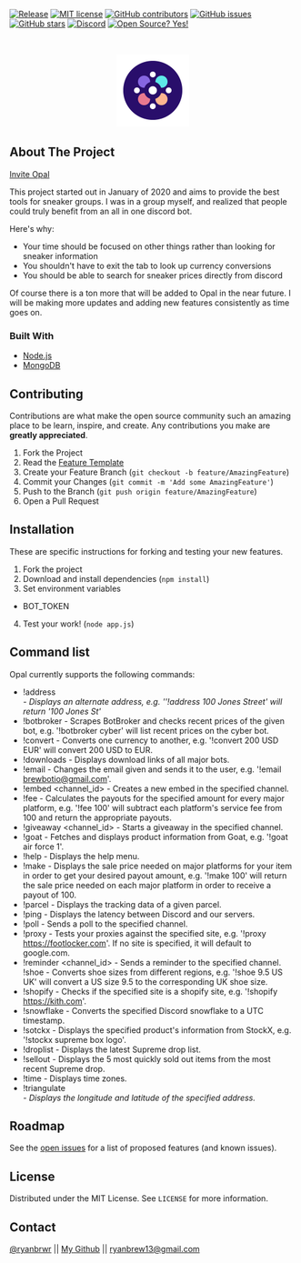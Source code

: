 [![Release](https://img.shields.io/github/release/ryanbrew/opal.svg)](https://github.com/ryanbrew/opal/releases/latest)
[![MIT license](https://img.shields.io/badge/License-MIT-blue.svg)](https://lbesson.mit-license.org/)
[![GitHub contributors](https://img.shields.io/github/contributors/ryanbrew/opal.svg)](https://github.com/ryanbrew/opal/releases/latest)
[![GitHub issues](https://img.shields.io/github/issues/ryanbrew/opal.svg)](https://GitHub.com/RyanBrew/opal/issues/)
[![GitHub stars](https://img.shields.io/github/stars/ryanbrew/opal.svg?style=social&label=Star)](https://github.com/ryanbrew/opal)
[![Discord](https://discordapp.com/api/guilds/752301663510986822/widget.png)](https://discord.gg/KgbZDrS)
[![Open Source? Yes!](https://badgen.net/badge/Open%20Source%20%3F/Yes%21/blue?icon=github)](https://github.com/Naereen/badges/)





<!-- PROJECT LOGO -->
<br />
<p align="center">
  <a href="https://github.com/RyanBrew/opal">
    <img src="opal_logo.png" alt="Logo" width="128" height="128">
  </a>
</p>



<!-- ABOUT THE PROJECT -->
## About The Project
[Invite Opal](https://discord.com/api/oauth2/authorize?client_id=752293928157446184&permissions=8&scope=bot)

This project started out in January of 2020 and aims to provide the best tools for sneaker groups. I was in a group myself, and realized that people could truly benefit from an all in one discord bot.  

Here's why:
* Your time should be focused on other things rather than looking for sneaker information
* You shouldn't have to exit the tab to look up currency conversions
* You should be able to search for sneaker prices directly from discord

Of course there is a ton more that will be added to Opal in the near future. I will be making more updates and adding new features consistently as time goes on.

### Built With

* [Node.js](https://nodejs.org)
* [MongoDB](https://www.mongodb.com)


<!-- CONTRIBUTING -->
## Contributing

Contributions are what make the open source community such an amazing place to be learn, inspire, and create. Any contributions you make are **greatly appreciated**.

1. Fork the Project
2. Read the [Feature Template](./template.md)
2. Create your Feature Branch (`git checkout -b feature/AmazingFeature`)
3. Commit your Changes (`git commit -m 'Add some AmazingFeature'`)
4. Push to the Branch (`git push origin feature/AmazingFeature`)
5. Open a Pull Request

## Installation

These are specific instructions for forking and testing your new features.

1. Fork the project
2. Download and install dependencies (`npm install`)
3. Set environment variables
  - BOT_TOKEN
4. Test your work! (`node app.js`)


<!-- USAGE EXAMPLES -->
## Command list

Opal currently supports the following commands:

* !address <address> - Displays an alternate address, e.g. ''!address 100 Jones Street' will return '100 Jones St'
* !botbroker <bot> - Scrapes BotBroker and checks recent prices of the given bot, e.g. '!botbroker cyber' will list recent prices on the cyber bot.
* !convert <amount> <from> <to> - Converts one currency to another, e.g. '!convert 200 USD EUR' will convert 200 USD to EUR.
* !downloads - Displays download links of all major bots.
* !email <email> - Changes the email given and sends it to the user, e.g. '!email brewbotio@gmail.com'.
* !embed <channel_id> - Creates a new embed in the specified channel.
* !fee <amount> - Calculates the payouts for the specified amount for every major platform, e.g. '!fee 100' will subtract each platform's service fee from 100 and return the appropriate payouts.
* !giveaway <channel_id> - Starts a giveaway in the specified channel.
* !goat <product name> - Fetches and displays product information from Goat, e.g.  '!goat air force 1'.
* !help - Displays the help menu.
* !make <desired amount> - Displays the sale price needed on major platforms for your item in order to get your desired payout amount, e.g. '!make 100' will return the sale price needed on each major platform in order to receive a payout of 100.
* !parcel <tracking> - Displays the tracking data of a given parcel.
* !ping - Displays the latency between Discord and our servers.
* !poll <channelid> - Sends a poll to the specified channel.
* !proxy <site> - Tests your proxies against the specified site, e.g. '!proxy https://footlocker.com'. If no site is specified, it will default to google.com.
* !reminder <channel_id> - Sends a reminder to the specified channel.
!shoe <size> <from> <to> - Converts shoe sizes from different regions, e.g. '!shoe 9.5 US UK' will convert a US size 9.5 to the corresponding UK shoe size.
* !shopify <site> - Checks if the specified site is a shopify site, e.g. '!shopify https://kith.com'.
* !snowflake <id> - Converts the specified Discord snowflake to a UTC timestamp.
* !sotckx <product name> - Displays the specified product's information from StockX, e.g. '!stockx supreme box logo'.
* !droplist - Displays the latest Supreme drop list.
* !sellout - Displays the 5 most quickly sold out items from the most recent Supreme drop.
* !time - Displays time zones.
* !triangulate <address> - Displays the longitude and latitude of the specified address.

<!-- ROADMAP -->
## Roadmap

See the [open issues](https://github.com/RyanBrew/opal/issues) for a list of proposed features (and known issues).

<!-- LICENSE -->
## License
Distributed under the MIT License. See `LICENSE` for more information.

<!-- CONTACT -->
## Contact
[@ryanbrwr](https://twitter.com/ryanbrwr) ||
[My Github](https://github.com/RyanBrew/) ||
ryanbrew13@gmail.com
